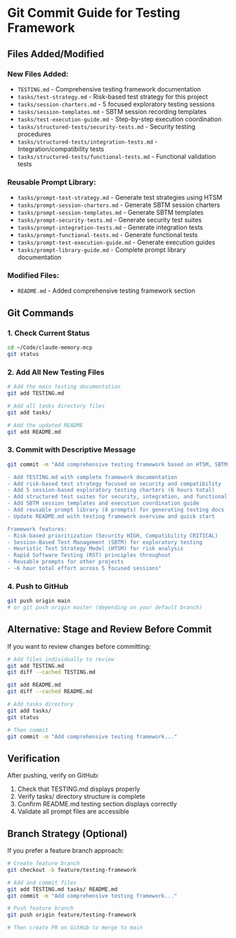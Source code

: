 # Git Commit Guide for Testing Framework

## Files Added/Modified

### New Files Added:
- `TESTING.md` - Comprehensive testing framework documentation
- `tasks/test-strategy.md` - Risk-based test strategy for this project
- `tasks/session-charters.md` - 5 focused exploratory testing sessions  
- `tasks/session-templates.md` - SBTM session recording templates
- `tasks/test-execution-guide.md` - Step-by-step execution coordination
- `tasks/structured-tests/security-tests.md` - Security testing procedures
- `tasks/structured-tests/integration-tests.md` - Integration/compatibility tests
- `tasks/structured-tests/functional-tests.md` - Functional validation tests

### Reusable Prompt Library:
- `tasks/prompt-test-strategy.md` - Generate test strategies using HTSM
- `tasks/prompt-session-charters.md` - Generate SBTM session charters
- `tasks/prompt-session-templates.md` - Generate SBTM templates
- `tasks/prompt-security-tests.md` - Generate security test suites
- `tasks/prompt-integration-tests.md` - Generate integration tests  
- `tasks/prompt-functional-tests.md` - Generate functional tests
- `tasks/prompt-test-execution-guide.md` - Generate execution guides
- `tasks/prompt-library-guide.md` - Complete prompt library documentation

### Modified Files:
- `README.md` - Added comprehensive testing framework section

## Git Commands

### 1. Check Current Status
```bash
cd ~/Code/claude-memory-mcp
git status
```

### 2. Add All New Testing Files
```bash
# Add the main testing documentation
git add TESTING.md

# Add all tasks directory files
git add tasks/

# Add the updated README
git add README.md
```

### 3. Commit with Descriptive Message
```bash
git commit -m "Add comprehensive testing framework based on HTSM, SBTM, and RST methodologies

- Add TESTING.md with complete framework documentation
- Add risk-based test strategy focused on security and compatibility  
- Add 5 session-based exploratory testing charters (6 hours total)
- Add structured test suites for security, integration, and functional testing
- Add SBTM session templates and execution coordination guide
- Add reusable prompt library (8 prompts) for generating testing docs
- Update README.md with testing framework overview and quick start

Framework features:
- Risk-based prioritization (Security HIGH, Compatibility CRITICAL)
- Session-Based Test Management (SBTM) for exploratory testing
- Heuristic Test Strategy Model (HTSM) for risk analysis
- Rapid Software Testing (RST) principles throughout
- Reusable prompts for other projects
- ~6 hour total effort across 5 focused sessions"
```

### 4. Push to GitHub
```bash
git push origin main
# or git push origin master (depending on your default branch)
```

## Alternative: Stage and Review Before Commit

If you want to review changes before committing:

```bash
# Add files individually to review
git add TESTING.md
git diff --cached TESTING.md

git add README.md  
git diff --cached README.md

# Add tasks directory
git add tasks/
git status

# Then commit
git commit -m "Add comprehensive testing framework..."
```

## Verification

After pushing, verify on GitHub:
1. Check that TESTING.md displays properly
2. Verify tasks/ directory structure is complete
3. Confirm README.md testing section displays correctly
4. Validate all prompt files are accessible

## Branch Strategy (Optional)

If you prefer a feature branch approach:

```bash
# Create feature branch
git checkout -b feature/testing-framework

# Add and commit files
git add TESTING.md tasks/ README.md
git commit -m "Add comprehensive testing framework..."

# Push feature branch
git push origin feature/testing-framework

# Then create PR on GitHub to merge to main
```
